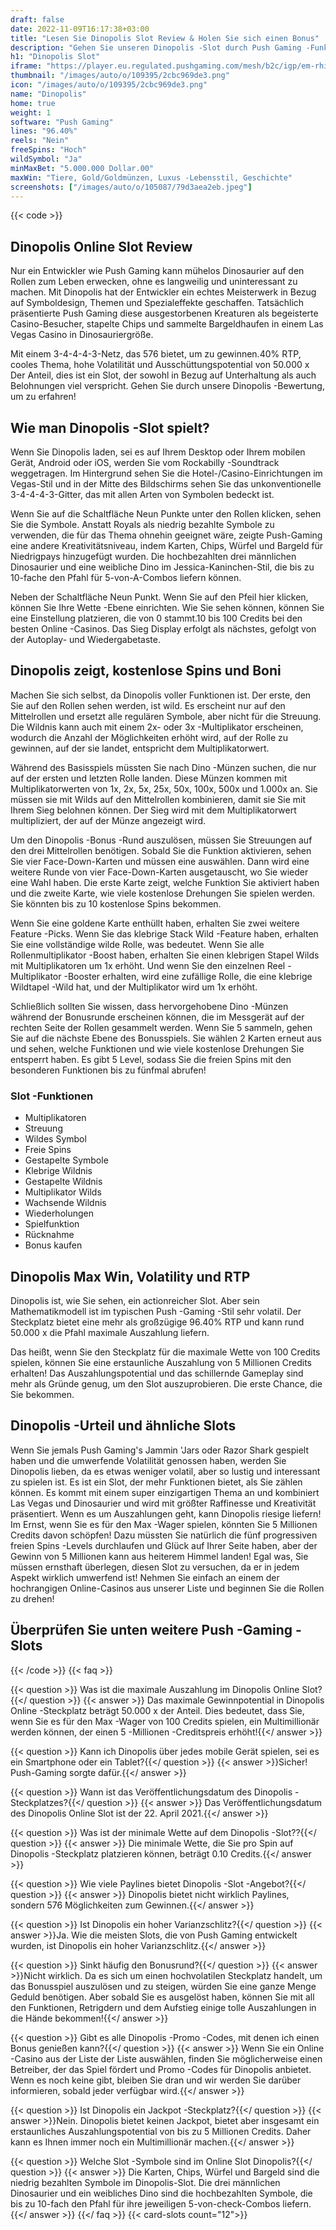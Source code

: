 ```yaml
---
draft: false
date: 2022-11-09T16:17:38+03:00
title: "Lesen Sie Dinopolis Slot Review & Holen Sie sich einen Bonus"
description: "Gehen Sie unseren Dinopolis -Slot durch Push Gaming -Funktionen, Volatilität, RTP und Auszahlungen und erhalten Sie Casino -Boni und kostenlose Drehungen von den Top -Online -Casinos."
h1: "Dinopolis Slot"
iframe: "https://player.eu.regulated.pushgaming.com/mesh/b2c/igp/em-rhino/launch?ccyCode=EUR&rgsCode=hive&mode=DEMO&lang=en&country=GB&rgsGameId=dinopolis&jurisdiction=MT"
thumbnail: "/images/auto/o/109395/2cbc969de3.png"
icon: "/images/auto/o/109395/2cbc969de3.png"
name: "Dinopolis"
home: true
weight: 1
software: "Push Gaming"
lines: "96.40%"
reels: "Nein"
freeSpins: "Hoch"
wildSymbol: "Ja"
minMaxBet: "5.000.000 Dollar.00"
maxWin: "Tiere, Gold/Goldmünzen, Luxus -Lebensstil, Geschichte"
screenshots: ["/images/auto/o/105087/79d3aea2eb.jpeg"]
---
```


{{< code >}}<h2>Dinopolis Online Slot Review</h2><p>Nur ein Entwickler wie Push Gaming kann mühelos Dinosaurier auf den Rollen zum Leben erwecken, ohne es langweilig und uninteressant zu machen. Mit Dinopolis hat der Entwickler ein echtes Meisterwerk in Bezug auf Symboldesign, Themen und Spezialeffekte geschaffen. Tatsächlich präsentierte Push Gaming diese ausgestorbenen Kreaturen als begeisterte Casino-Besucher, stapelte Chips und sammelte Bargeldhaufen in einem Las Vegas Casino in Dinosauriergröße.</p><p>Mit einem 3-4-4-4-3-Netz, das 576 bietet, um zu gewinnen.40% RTP, cooles Thema, hohe Volatilität und Ausschüttungspotential von 50.000 x Der Anteil, dies ist ein Slot, der sowohl in Bezug auf Unterhaltung als auch Belohnungen viel verspricht. Gehen Sie durch unsere Dinopolis -Bewertung, um zu erfahren!</p><h2>Wie man Dinopolis -Slot spielt?</h2><p>Wenn Sie Dinopolis laden, sei es auf Ihrem Desktop oder Ihrem mobilen Gerät, Android oder iOS, werden Sie vom Rockabilly -Soundtrack weggetragen. Im Hintergrund sehen Sie die Hotel-/Casino-Einrichtungen im Vegas-Stil und in der Mitte des Bildschirms sehen Sie das unkonventionelle 3-4-4-4-3-Gitter, das mit allen Arten von Symbolen bedeckt ist.</p><p>Wenn Sie auf die Schaltfläche Neun Punkte unter den Rollen klicken, sehen Sie die Symbole. Anstatt Royals als niedrig bezahlte Symbole zu verwenden, die für das Thema ohnehin geeignet wäre, zeigte Push-Gaming eine andere Kreativitätsniveau, indem Karten, Chips, Würfel und Bargeld für Niedrigpays hinzugefügt wurden. Die hochbezahlten drei männlichen Dinosaurier und eine weibliche Dino im Jessica-Kaninchen-Stil, die bis zu 10-fache den Pfahl für 5-von-A-Combos liefern können.</p><p>Neben der Schaltfläche Neun Punkt. Wenn Sie auf den Pfeil hier klicken, können Sie Ihre Wette -Ebene einrichten. Wie Sie sehen können, können Sie eine Einstellung platzieren, die von 0 stammt.10 bis 100 Credits bei den besten Online -Casinos. Das Sieg Display erfolgt als nächstes, gefolgt von der Autoplay- und Wiedergabetaste.</p><h2>Dinopolis zeigt, kostenlose Spins und Boni</h2><p>Machen Sie sich selbst, da Dinopolis voller Funktionen ist. Der erste, den Sie auf den Rollen sehen werden, ist wild. Es erscheint nur auf den Mittelrollen und ersetzt alle regulären Symbole, aber nicht für die Streuung. Die Wildnis kann auch mit einem 2x- oder 3x -Multiplikator erscheinen, wodurch die Anzahl der Möglichkeiten erhöht wird, auf der Rolle zu gewinnen, auf der sie landet, entspricht dem Multiplikatorwert.</p><p>Während des Basisspiels müssten Sie nach Dino -Münzen suchen, die nur auf der ersten und letzten Rolle landen. Diese Münzen kommen mit Multiplikatorwerten von 1x, 2x, 5x, 25x, 50x, 100x, 500x und 1.000x an. Sie müssen sie mit Wilds auf den Mittelrollen kombinieren, damit sie Sie mit Ihrem Sieg belohnen können. Der Sieg wird mit dem Multiplikatorwert multipliziert, der auf der Münze angezeigt wird.</p><p>Um den Dinopolis -Bonus -Rund auszulösen, müssen Sie Streuungen auf den drei Mittelrollen benötigen. Sobald Sie die Funktion aktivieren, sehen Sie vier Face-Down-Karten und müssen eine auswählen. Dann wird eine weitere Runde von vier Face-Down-Karten ausgetauscht, wo Sie wieder eine Wahl haben. Die erste Karte zeigt, welche Funktion Sie aktiviert haben und die zweite Karte, wie viele kostenlose Drehungen Sie spielen werden. Sie könnten bis zu 10 kostenlose Spins bekommen.</p><p>Wenn Sie eine goldene Karte enthüllt haben, erhalten Sie zwei weitere Feature -Picks. Wenn Sie das klebrige Stack Wild -Feature haben, erhalten Sie eine vollständige wilde Rolle, was bedeutet. Wenn Sie alle Rollenmultiplikator -Boost haben, erhalten Sie einen klebrigen Stapel Wilds mit Multiplikatoren um 1x erhöht. Und wenn Sie den einzelnen Reel -Multiplikator -Booster erhalten, wird eine zufällige Rolle, die eine klebrige Wildtapel -Wild hat, und der Multiplikator wird um 1x erhöht.</p><p>Schließlich sollten Sie wissen, dass hervorgehobene Dino -Münzen während der Bonusrunde erscheinen können, die im Messgerät auf der rechten Seite der Rollen gesammelt werden. Wenn Sie 5 sammeln, gehen Sie auf die nächste Ebene des Bonusspiels. Sie wählen 2 Karten erneut aus und sehen, welche Funktionen und wie viele kostenlose Drehungen Sie entsperrt haben. Es gibt 5 Level, sodass Sie die freien Spins mit den besonderen Funktionen bis zu fünfmal abrufen!</p><h3>
Slot -Funktionen</h3><ul>
<li></span>
Multiplikatoren</li>
<li></span>
Streuung</li>
<li></span>
Wildes Symbol</li>
<li></span>
Freie Spins</li>
<li></span>
Gestapelte Symbole</li>
<li></span>
Klebrige Wildnis</li>
<li></span>
Gestapelte Wildnis</li>
<li></span>
Multiplikator Wilds</li>
<li></span>
Wachsende Wildnis</li>
<li></span>
Wiederholungen</li>
<li></span>
Spielfunktion</li>
<li></span>
Rücknahme</li>
<li></span>
Bonus kaufen</li></ul><h2>Dinopolis Max Win, Volatility und RTP</h2><p>Dinopolis ist, wie Sie sehen, ein actionreicher Slot. Aber sein Mathematikmodell ist im typischen Push -Gaming -Stil sehr volatil. Der Steckplatz bietet eine mehr als großzügige 96.40% RTP und kann rund 50.000 x die Pfahl maximale Auszahlung liefern.</p><p>Das heißt, wenn Sie den Steckplatz für die maximale Wette von 100 Credits spielen, können Sie eine erstaunliche Auszahlung von 5 Millionen Credits erhalten! Das Auszahlungspotential und das schillernde Gameplay sind mehr als Gründe genug, um den Slot auszuprobieren. Die erste Chance, die Sie bekommen.</p><h2>Dinopolis -Urteil und ähnliche Slots</h2><p>Wenn Sie jemals Push Gaming's Jammin 'Jars oder Razor Shark gespielt haben und die umwerfende Volatilität genossen haben, werden Sie Dinopolis lieben, da es etwas weniger volatil, aber so lustig und interessant zu spielen ist. Es ist ein Slot, der mehr Funktionen bietet, als Sie zählen können. Es kommt mit einem super einzigartigen Thema an und kombiniert Las Vegas und Dinosaurier und wird mit größter Raffinesse und Kreativität präsentiert. Wenn es um Auszahlungen geht, kann Dinopolis riesige liefern! Im Ernst, wenn Sie es für den Max -Wager spielen, könnten Sie 5 Millionen Credits davon schöpfen! Dazu müssten Sie natürlich die fünf progressiven freien Spins -Levels durchlaufen und Glück auf Ihrer Seite haben, aber der Gewinn von 5 Millionen kann aus heiterem Himmel landen! Egal was, Sie müssen ernsthaft überlegen, diesen Slot zu versuchen, da er in jedem Aspekt wirklich umwerfend ist! Nehmen Sie einfach an einem der hochrangigen Online-Casinos aus unserer Liste und beginnen Sie die Rollen zu drehen!</p><h2>Überprüfen Sie unten weitere Push -Gaming -Slots</h2>
{{< /code >}}
{{< faq >}}

{{< question >}} Was ist die maximale Auszahlung im Dinopolis Online Slot?{{</ question >}}
{{< answer >}} Das maximale Gewinnpotential in Dinopolis Online -Steckplatz beträgt 50.000 x der Anteil. Dies bedeutet, dass Sie, wenn Sie es für den Max -Wager von 100 Credits spielen, ein Multimillionär werden können, der einen 5 -Millionen -Creditspreis erhöht!{{</ answer >}}

{{< question >}} Kann ich Dinopolis über jedes mobile Gerät spielen, sei es ein Smartphone oder ein Tablet?{{</ question >}}
{{< answer >}}Sicher! Push-Gaming sorgte dafür.{{</ answer >}}

{{< question >}} Wann ist das Veröffentlichungsdatum des Dinopolis -Steckplatzes?{{</ question >}}
{{< answer >}} Das Veröffentlichungsdatum des Dinopolis Online Slot ist der 22. April 2021.{{</ answer >}}

{{< question >}} Was ist der minimale Wette auf dem Dinopolis -Slot??{{</ question >}}
{{< answer >}} Die minimale Wette, die Sie pro Spin auf Dinopolis -Steckplatz platzieren können, beträgt 0.10 Credits.{{</ answer >}}

{{< question >}} Wie viele Paylines bietet Dinopolis -Slot -Angebot?{{</ question >}}
{{< answer >}} Dinopolis bietet nicht wirklich Paylines, sondern 576 Möglichkeiten zum Gewinnen.{{</ answer >}}

{{< question >}} Ist Dinopolis ein hoher Varianzschlitz?{{</ question >}}
{{< answer >}}Ja. Wie die meisten Slots, die von Push Gaming entwickelt wurden, ist Dinopolis ein hoher Varianzschlitz.{{</ answer >}}

{{< question >}} Sinkt häufig den Bonusrund?{{</ question >}}
{{< answer >}}Nicht wirklich. Da es sich um einen hochvolatilen Steckplatz handelt, um das Bonusspiel auszulösen und zu steigen, würden Sie eine ganze Menge Geduld benötigen. Aber sobald Sie es ausgelöst haben, können Sie mit all den Funktionen, Retrigdern und dem Aufstieg einige tolle Auszahlungen in die Hände bekommen!{{</ answer >}}

{{< question >}} Gibt es alle Dinopolis -Promo -Codes, mit denen ich einen Bonus genießen kann?{{</ question >}}
{{< answer >}} Wenn Sie ein Online -Casino aus der Liste der Liste auswählen, finden Sie möglicherweise einen Betreiber, der das Spiel fördert und Promo -Codes für Dinopolis anbietet. Wenn es noch keine gibt, bleiben Sie dran und wir werden Sie darüber informieren, sobald jeder verfügbar wird.{{</ answer >}}

{{< question >}} Ist Dinopolis ein Jackpot -Steckplatz?{{</ question >}}
{{< answer >}}Nein. Dinopolis bietet keinen Jackpot, bietet aber insgesamt ein erstaunliches Auszahlungspotential von bis zu 5 Millionen Credits. Daher kann es Ihnen immer noch ein Multimillionär machen.{{</ answer >}}

{{< question >}} Welche Slot -Symbole sind im Online Slot Dinopolis?{{</ question >}}
{{< answer >}} Die Karten, Chips, Würfel und Bargeld sind die niedrig bezahlten Symbole im Dinopolis-Slot. Die drei männlichen Dinosaurier und ein weibliches Dino sind die hochbezahlten Symbole, die bis zu 10-fach den Pfahl für ihre jeweiligen 5-von-check-Combos liefern.{{</ answer >}}
{{</ faq >}}
{{< card-slots count="12">}}